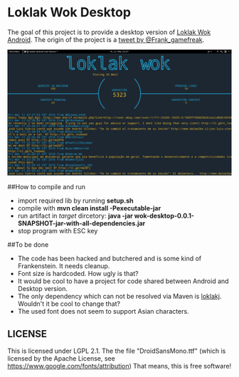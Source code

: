 # Loklak Wok Desktop
The goal of this project is to provide a desktop version of [Loklak Wok Android](https://github.com/loklak/loklak_wok_android). The origin of the project is a [tweet by @Frank_gamefreak](https://twitter.com/Frank_gamefreak/status/706458848522080256).

![Screenshot](https://github.com/Low012/loklak_wok_desktop/blob/master/stuff/screenshot.png "Screenshot")


##How to compile and run
* import required lib by running **setup.sh**
* compile with **mvn clean install -Pexecutable-jar**
* run artifact in *target* dircetory: **java -jar wok-desktop-0.0.1-SNAPSHOT-jar-with-all-dependencies.jar**
* stop program with ESC key

##To be done
* The code has been hacked and butchered and is some kind of Frankenstein. It needs cleanup.
* Font size is hardcoded. How ugly is that?
* It would be cool to have a project for code shared between Android and Desktop version.
* The only dependency which can not be resolved via Maven is [loklakj](https://github.com/loklak/loklakj_lib). Wouldn't it be cool to change that?
* The used font does not seem to support Asian characters.

## LICENSE
This is licensed under LGPL 2.1. The the file
"DroidSansMono.ttf" (which is licensed by the Apache License, see https://www.google.com/fonts/attribution)
That means, this is free software!

